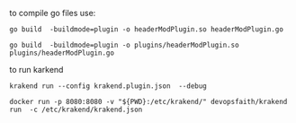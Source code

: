 to compile go files use:

```
go build  -buildmode=plugin -o headerModPlugin.so headerModPlugin.go

go build  -buildmode=plugin -o plugins/headerModPlugin.so plugins/headerModPlugin.go
```

to run karkend

```
krakend run --config krakend.plugin.json  --debug

```

```
docker run -p 8080:8080 -v "${PWD}:/etc/krakend/" devopsfaith/krakend run  -c /etc/krakend/krakend.json
```